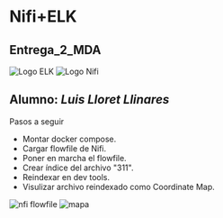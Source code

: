 # Nifi+ELK
## Entrega_2_MDA

![Logo ELK](https://www.intellectualpoint.com/wp-content/uploads/2019/05/Elk-Stack-Logo.png)
![Logo Nifi](https://www.centerity.com/wp-content/uploads/2018/08/nifi-1.png)

## **Alumno:** *Luis Lloret Llinares*

Pasos a seguir

- Montar docker compose.
- Cargar flowfile de Nifi.
- Poner en marcha el flowfile.
- Crear índice del archivo "311".
- Reindexar en dev tools.
- Visulizar archivo reindexado como Coordinate Map.


![nfi flowfile](C:\Users\luisl\Desktop\nifi_elk\Flowfile.png)
![mapa](C:\Users\luisl\Desktop\nifi_elk\mapa.png)
